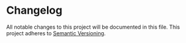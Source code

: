# Changelog

All notable changes to this project will be documented in this file.
This project adheres to [Semantic Versioning](https://semver.org/spec/v2.0.0.html).
